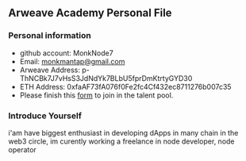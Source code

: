 ## Arweave Academy Personal File

### Personal information

- github account: MonkNode7
- Email: monkmantap@gmail.com
- Arweave Address: p-ThNCBk7J7vHsS3JdNdYk7BLbU5fprDmKtrtyGYD30
- ETH Address: 0xfaAF73fA076f0Fe2fc4Cf432ec8711276b007c35
- Please finish this [form](https://docs.google.com/forms/d/e/1FAIpQLSfWA5fIIcBgmRppm3jNz5vmf9Mai_QMVil-2pO4r7YKn_Zhtw/viewform?usp=sf_link) to join in the talent pool.

### Introduce Yourself
 i'am have biggest enthusiast in developing dApps in many chain in the web3 circle, im curently working a freelance in node developer, node operator 
